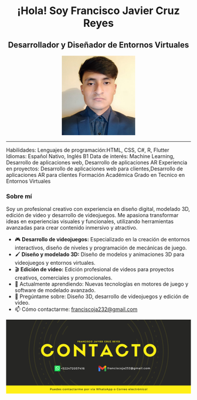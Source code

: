 <h1 align="center">¡Hola! Soy Francisco Javier Cruz Reyes</h1>
<h2 align="center">Desarrollador y Diseñador de Entornos Virtuales</h2>

<p align="center"><img src="https://github.com/francisco0033/francisco0033/blob/main/logo.jpg" alt="Logo personal" width="200"/></p>

---
Habilidades:
Lenguajes de programación:HTML, CSS, C#, R, Flutter
Idiomas: Español Nativo, Inglés B1
Data de interés: Machine Learning, Desarrollo de aplicaciones web, Desarrollo de aplicaciones AR
Experiencia en proyectos: Desarrollo de aplicaciones web para clientes,Desarrollo de aplicaciones AR para clientes
Formación Académica
Grado en Tecnico en Entornos Virtuales
### Sobre mí
Soy un profesional creativo con experiencia en diseño digital, modelado 3D, edición de video y desarrollo de videojuegos. Me apasiona transformar ideas en experiencias visuales y funcionales, utilizando herramientas avanzadas para crear contenido inmersivo y atractivo.

- 🎮 **Desarrollo de videojuegos:** Especializado en la creación de entornos interactivos, diseño de niveles y programación de mecánicas de juego.
- 🖌️ **Diseño y modelado 3D:** Diseño de modelos y animaciones 3D para videojuegos y entornos virtuales.
- 🎬 **Edición de video:** Edición profesional de videos para proyectos creativos, comerciales y promocionales.
- 🌱 Actualmente aprendiendo: Nuevas tecnologías en motores de juego y software de modelado avanzado.
- 💬 Pregúntame sobre: Diseño 3D, desarrollo de videojuegos y edición de video.
- 📫 Cómo contactarme: franciscoja232@gmail.com

<p align="center"><img src="https://github.com/francisco0033/francisco0033/blob/main/banner.png" alt="Banner profesional"/></p>
